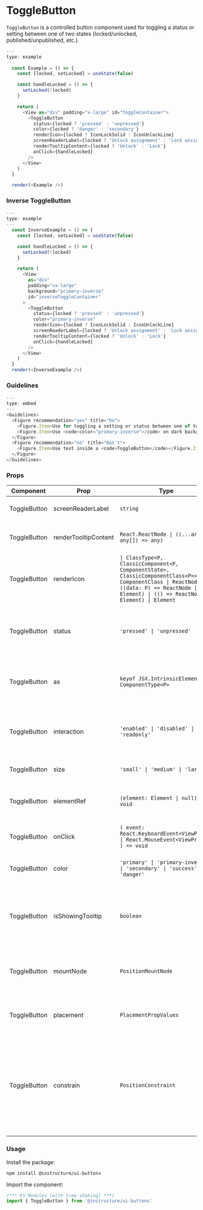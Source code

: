 # ToggleButton


`ToggleButton` is a controlled button component used for toggling a status or setting
between one of two states (locked/unlocked, published/unpublished, etc.).

```js
---
type: example
---
  const Example = () => {
    const [locked, setLocked] = useState(false)

    const handleLocked = () => {
      setLocked(!locked)
    }

    return (
      <View as="div" padding="x-large" id="toggleContainer">
        <ToggleButton
          status={locked ? 'pressed' : 'unpressed'}
          color={locked ? 'danger' : 'secondary'}
          renderIcon={locked ? IconLockSolid : IconUnlockLine}
          screenReaderLabel={locked ? 'Unlock assignment' : 'Lock assignment'}
          renderTooltipContent={locked ? 'Unlock' : 'Lock'}
          onClick={handleLocked}
        />
      </View>
    )
  }

  render(<Example />)
```

### Inverse ToggleButton

```js
---
type: example
---
  const InverseExample = () => {
    const [locked, setLocked] = useState(false)

    const handleLocked = () => {
      setLocked(!locked)
    }

    return (
      <View
        as="div"
        padding="xx-large"
        background="primary-inverse"
        id="inverseToggleContainer"
      >
        <ToggleButton
          status={locked ? 'pressed' : 'unpressed'}
          color="primary-inverse"
          renderIcon={locked ? IconLockSolid : IconUnlockLine}
          screenReaderLabel={locked ? 'Unlock assignment' : 'Lock assignment'}
          renderTooltipContent={locked ? 'Unlock' : 'Lock'}
          onClick={handleLocked}
        />
      </View>
    )
  }
  render(<InverseExample />)
```

### Guidelines

```js
---
type: embed
---
<Guidelines>
  <Figure recommendation="yes" title="Do">
    <Figure.Item>Use for toggling a setting or status between one of two states</Figure.Item>
    <Figure.Item>Use <code>color="primary-inverse"</code> on dark backgrounds so your icon and tooltip are visible</Figure.Item>
  </Figure>
  <Figure recommendation="no" title="Don't">
    <Figure.Item>Use text inside a <code>ToggleButton</code></Figure.Item>
  </Figure>
</Guidelines>
```


### Props

| Component | Prop | Type | Required | Default | Description |
|-----------|------|------|----------|---------|-------------|
| ToggleButton | screenReaderLabel | `string` | Yes | - | Text to output only to screen readers |
| ToggleButton | renderTooltipContent | `React.ReactNode \| ((...args: any[]) => any)` | Yes | - | Text to render in the tooltip shown on hover/focus |
| ToggleButton | renderIcon | `\| ClassType<P, ClassicComponent<P, ComponentState>, ClassicComponentClass<P>> \| ComponentClass \| ReactNode \| ((data: P) => ReactNode \| Element) \| (() => ReactNode \| Element) \| Element` | Yes | - | An icon or function that returns an icon |
| ToggleButton | status | `'pressed' \| 'unpressed'` | Yes | - | Toggles the `aria-pressed` attribute on the button (`true` if `pressed`; `false` if `unpressed`) |
| ToggleButton | as | `keyof JSX.IntrinsicElements \| ComponentType<P>` | No | `'button'` | The element to render as the component root; `button` by default |
| ToggleButton | interaction | `'enabled' \| 'disabled' \| 'readonly'` | No | `undefined` | Specifies if interaction with `ToggleButton` is `enabled`, `disabled`, or `readonly` |
| ToggleButton | size | `'small' \| 'medium' \| 'large'` | No | `'medium'` | The size of the `ToggleButton` |
| ToggleButton | elementRef | `(element: Element \| null) => void` | No | - | Provides a reference to `ToggleButton`'s underlying HTML element |
| ToggleButton | onClick | `( event: React.KeyboardEvent<ViewProps> \| React.MouseEvent<ViewProps> ) => void` | No | - | Callback fired when the `ToggleButton` is clicked |
| ToggleButton | color | `'primary' \| 'primary-inverse' \| 'secondary' \| 'success' \| 'danger'` | No | `'secondary'` | The color in which to display the icon |
| ToggleButton | isShowingTooltip | `boolean` | No | - | By default, the tooltip will show on hover/focus. Use this prop if you need to override that behavior. |
| ToggleButton | mountNode | `PositionMountNode` | No | `null` | An element or a function returning an element to use as the mount node |
| ToggleButton | placement | `PlacementPropValues` | No | `'top center'` | The placement of the tooltip in relation to the button |
| ToggleButton | constrain | `PositionConstraint` | No | `'window'` | The parent in which to constrain the tooltip. One of: 'window', 'scroll-parent', 'parent', 'none', an element, or a function returning an element. |

### Usage

Install the package:

```shell
npm install @instructure/ui-buttons
```

Import the component:

```javascript
/*** ES Modules (with tree shaking) ***/
import { ToggleButton } from '@instructure/ui-buttons'
```

